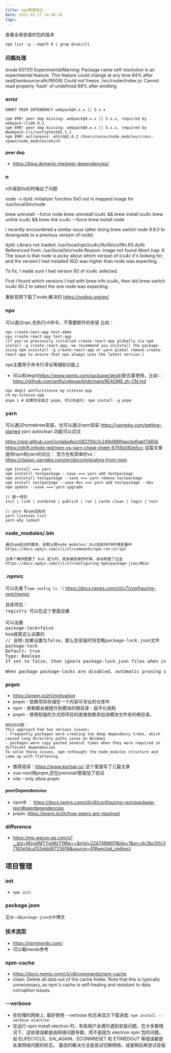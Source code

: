 ```yaml
---
title: npm使用指北
date: 2021-03-17 14:48:34
tags:
---
```


查看全局安装的包的版本
```
npm list -g --depth 0 | grep @vue/cli
```

### 问题处理
(node:50731) ExperimentalWarning: Package name self resolution is an experimental feature. This feature could change at any time
94% after seal[hardsource:a9cf9509] Could not freeze ./src/router/index.js: Cannot read property 'hash' of undefined
98% after emitting

### error
```
UNMET PEER DEPENDENCY webpack@4.x.x || 5.x.x

npm ERR! peer dep missing: webpack@4.x.x || 5.x.x, required by webpack-cli@4.9.2
npm ERR! peer dep missing: webpack@4.x.x || 5.x.x, required by @webpack-cli/configtest@1.1.1
npm ERR! extraneous: which@2.0.2 /Users/xxxxx/node_modules/cross-spawn/node_modules/which
```
#### peer dep
- https://blog.domenic.me/peer-dependencies/

### n
n升级到lts的时候出了问题

node -v
dyld: initializer function 0x0 not in mapped image for /usr/local/bin/node

brew uninstall --force node
brew uninstall icu4c && brew install icu4c
brew unlink icu4c && brew link icu4c --force
brew install node

I recently encountered a similar issue (after doing brew switch node 9.8.0 to downgrade to a previous version of node)

dyld: Library not loaded: 
/usr/local/opt/icu4c/lib/libicui18n.60.dylib
  Referenced from: /usr/local/bin/node
  Reason: image not found
Abort trap: 6
The issue is that node is picky about which version of icu4c it's looking for, and the version I had installed (62) was higher than node was expecting.

To fix, I made sure I had version 60 of icu4c selected.

First I found which versions I had with brew info icu4c, then did brew switch icu4c 60.2 to select the one node was expecting.

重新官网下载了node,解决的
https://nodejs.org/en/

### npx
可以通过npx,去执行cli命令，不需要额外的安装
比如：
```
npx create-next-app test-demo
npx create-react-app test-app
(If you've previously installed create-react-app globally via npm install -g create-react-app, we recommend you uninstall the package using npm uninstall -g create-react-app or yarn global remove create-react-app to ensure that npx always uses the latest version.)
```
npx主要用于命令行寻址等辅助功能上

- 可以和degit(https://www.npmjs.com/package/degit)配合着使用，比如：https://github.com/antfu/vitesse/blob/main/README.zh-CN.md
```
npx degit antfu/vitesse my-vitesse-app
cd my-vitesse-app
pnpm i # 如果你没装过 pnpm, 可以先运行: npm install -g pnpm
```

### yarn
可以通过homebrew安装，也可以通过npm安装
https://yarnpkg.com/getting-started
yarn autoclean 功能可以试试

https://gist.github.com/jonlabelle/c082700c1c249d986faecbd5abf7d65b
https://shift.infinite.red/npm-vs-yarn-cheat-sheet-8755b092e5cc
这篇文章提供npm和yarn的对比：
官方也有简单的vs：
https://classic.yarnpkg.com/en/docs/migrating-from-npm
```
npm install === yarn
npm installl testpackage --save === yarn add testpackage
npm uninstall testpackage --save === yarn remove testpackage
npm install testpackage --save-dev === yarn add testpackage --dev
npm update --save === yarn upgrade
```
```
// 都一样的
init | link | outdated | publish | run | cache clean | login | test
```
```
// yarn 有npm没有的
yarn licenses list
yarn why lodash
```

### node_modules/.bin
```
通过npm启动的脚本，会默认把node_modules/.bin加到PATH环境变量中
https://docs.npmjs.com/cli/v7/commands/npm-run-script

当某个模块配置了 bin 定义时，就会被安装的时候，自动软链了过去
https://docs.npmjs.com/cli/v7/configuring-npm/package-json/#bin
```

### .npmrc
可以先看下```npm config ls -l```
https://docs.npmjs.com/cli/v7/configuring-npm/npmrc
<pre>
具体项目：
registry 可以在这个里面设置

可以设置
package-lock=false
koa就是这么设置的
// 说明:如果设置为false，那么在安装时将忽略package-lock.json文件
package-lock
Default: true
Type: Boolean
If set to false, then ignore package-lock.json files when installing. This will also prevent writing package-lock.json if save is true.

When package package-locks are disabled, automatic pruning of extraneous modules will also be disabled. To remove extraneous modules with package-locks disabled use npm prune.
</pre>

### pnpm
- https://pnpm.io/zh/motivation
- pnpm - 依赖项将存储在一个内容可寻址的仓库中
- npm - 依赖都会被提升到模块的根目录 - 扁平化结构
- pnpm - 使用软链的方式将项目的直接依赖添加进模块文件夹的根目录。 
```
树形的问题：
This approach had two serious issues:
- frequently packages were creating too deep dependency trees, which caused long directory paths issue on Windows
- packages were copy pasted several times when they were required in different dependencies
To solve these issues, npm rethought the node_modules structure and came up with flattening. 
```
- 推荐阅读：https://www.kochan.io/ 这个里面写了几篇文章
- vue-next用pnpm,还在preinstall里面加了验证
- vite - only allow pnpm
#### peerDependencies
- npm中 ： https://docs.npmjs.com/cli/v9/configuring-npm/package-json#peerdependencies
- pnpm: https://pnpm.io/zh/how-peers-are-resolved
### difference
- https://mp.weixin.qq.com/s?__biz=Mzg4MTYwMzY1Mw==&mid=2247496601&idx=1&sn=4c3bc00c37163e1dca152ebb8f723619&source=41#wechat_redirect

## 项目管理
### init
- ```npm init```

### package.json
见```谈一谈package-json文件```博文


### 技术选型
- https://npmtrends.com/
- 可以看trends参考


### npm-cache
- https://docs.npmjs.com/cli/v8/commands/npm-cache
- clean: Delete all data out of the cache folder. Note that this is typically unnecessary, as npm's cache is self-healing and resistant to data corruption issues.

### --verbose 
- 在较慢的网络上, 最好使用 --verbose 标志来显示下载进度: `npm install --verbose electron`
- 在运行 npm install electron 时，有些用户会偶尔遇到安装问题。在大多数情况下，这些错误都是由网络问题导致，而不是因为 electron npm 包的问题。 如 ELIFECYCLE、EAI_AGAIN、ECONNRESET 和 ETIMEDOUT 等错误都是此类网络问题的标志。 最佳的解决方法是尝试切换网络，或是稍后再尝试安装